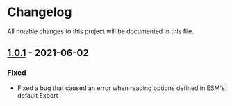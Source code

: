 # Changelog

All notable changes to this project will be documented in this file.

## [1.0.1] - 2021-06-02
### Fixed
- Fixed a bug that caused an error when reading options defined in ESM's default Export

[1.0.1]: https://github.com/takuya-motoshima/express-sweet/commit/bd6bf98b7e12f3daca834610b2cb7ad4997ec868
